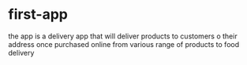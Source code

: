 # first-app
the app is a delivery app that will deliver  products to customers o their address once purchased online
from various range of products to food delivery
